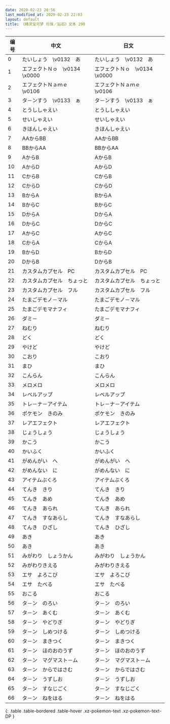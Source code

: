 ```yaml
---
date: 2020-02-23 20:56
last_modified_at: 2020-02-23 22:03
layout: default
title: 《精灵宝可梦 珍珠／钻石》文本 290
---
```

| 编号 | 中文 | 日文 |
| ---- | ---- | ---- |
| 0 | たいしょう　\v0132　あ | たいしょう　\v0132　あ |
| 1 | エフェクトＮｏ　\v0134　\x0000 | エフェクトＮｏ　\v0134　\x0000 |
| 2 | エフェクトＮａｍｅ　\v0106　　 | エフェクトＮａｍｅ　\v0106　　 |
| 3 | タ－ンすう　\v0133　ぁ | タ－ンすう　\v0133　ぁ |
| 4 | とうししゃえい | とうししゃえい |
| 5 | せいしゃえい | せいしゃえい |
| 6 | きほんしゃえい | きほんしゃえい |
| 7 | AAからBB | AAからBB |
| 8 | BBからAA | BBからAA |
| 9 | AからB | AからB |
| 10 | AからD | AからD |
| 11 | CからB | CからB |
| 12 | CからD | CからD |
| 13 | BからA | BからA |
| 14 | BからC | BからC |
| 15 | DからA | DからA |
| 16 | DからC | DからC |
| 17 | AからC | AからC |
| 18 | CからA | CからA |
| 19 | BからD | BからD |
| 20 | DからB | DからB |
| 21 | カスタムカプセル　PC | カスタムカプセル　PC |
| 22 | カスタムカプセル　ちょっと | カスタムカプセル　ちょっと |
| 23 | カスタムカプセル　フル | カスタムカプセル　フル |
| 24 | たまごデモノ－マル | たまごデモノ－マル |
| 25 | たまごデモマナフィ | たまごデモマナフィ |
| 26 | ダミ－ | ダミ－ |
| 27 | ねむり | ねむり |
| 28 | どく | どく |
| 29 | やけど | やけど |
| 30 | こおり | こおり |
| 31 | まひ | まひ |
| 32 | こんらん | こんらん |
| 33 | メロメロ | メロメロ |
| 34 | レベルアップ | レベルアップ |
| 35 | トレ－ナ－アイテム | トレ－ナ－アイテム |
| 36 | ポケモン　きのみ | ポケモン　きのみ |
| 37 | レアエフェクト | レアエフェクト |
| 38 | じょうしょう | じょうしょう |
| 39 | かこう | かこう |
| 40 | かいふく | かいふく |
| 41 | がめんがい　へ | がめんがい　へ |
| 42 | がめんない　に | がめんない　に |
| 43 | アイテムぶくろ | アイテムぶくろ |
| 44 | てんき　きり | てんき　きり |
| 45 | てんき　あめ | てんき　あめ |
| 46 | てんき　あられ | てんき　あられ |
| 47 | てんき　すなあらし | てんき　すなあらし |
| 48 | てんき　ひざし | てんき　ひざし |
| 49 | あき | あき |
| 50 | あき | あき |
| 51 | みがわり　しょうかん | みがわり　しょうかん |
| 52 | みがわりきえる | みがわりきえる |
| 53 | エサ　よろこび | エサ　よろこび |
| 54 | エサ　たべる | エサ　たべる |
| 55 | おこる | おこる |
| 56 | タ－ン　のろい | タ－ン　のろい |
| 57 | タ－ン　あくむ | タ－ン　あくむ |
| 58 | タ－ン　やどりぎ | タ－ン　やどりぎ |
| 59 | タ－ン　しめつける | タ－ン　しめつける |
| 60 | タ－ン　まきつく | タ－ン　まきつく |
| 61 | タ－ン　ほのおのうず | タ－ン　ほのおのうず |
| 62 | タ－ン　マグマスト－ム | タ－ン　マグマスト－ム |
| 63 | タ－ン　からではさむ | タ－ン　からではさむ |
| 64 | タ－ン　うずしお | タ－ン　うずしお |
| 65 | タ－ン　すなじごく | タ－ン　すなじごく |
| 66 | タ－ン　ねをはる | タ－ン　ねをはる |
{: .table .table-bordered .table-hover .xz-pokemon-text .xz-pokemon-text-DP }